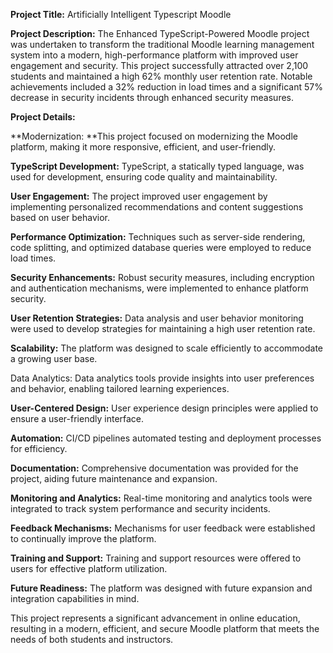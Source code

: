 **Project Title:** Artificially Intelligent Typescript Moodle

**Project Description:**
The Enhanced TypeScript-Powered Moodle project was undertaken to transform the traditional Moodle learning management system into a modern, high-performance platform with improved user engagement and security. This project successfully attracted over 2,100 students and maintained a high 62% monthly user retention rate. Notable achievements included a 32% reduction in load times and a significant 57% decrease in security incidents through enhanced security measures.

**Project Details:**

**Modernization: **This project focused on modernizing the Moodle platform, making it more responsive, efficient, and user-friendly.

**TypeScript Development:** TypeScript, a statically typed language, was used for development, ensuring code quality and maintainability.

**User Engagement:** The project improved user engagement by implementing personalized recommendations and content suggestions based on user behavior.

**Performance Optimization:** Techniques such as server-side rendering, code splitting, and optimized database queries were employed to reduce load times.

**Security Enhancements:** Robust security measures, including encryption and authentication mechanisms, were implemented to enhance platform security.

**User Retention Strategies:** Data analysis and user behavior monitoring were used to develop strategies for maintaining a high user retention rate.

**Scalability:** The platform was designed to scale efficiently to accommodate a growing user base.

Data Analytics: Data analytics tools provide insights into user preferences and behavior, enabling tailored learning experiences.

**User-Centered Design:** User experience design principles were applied to ensure a user-friendly interface.

**Automation:** CI/CD pipelines automated testing and deployment processes for efficiency.

**Documentation:** Comprehensive documentation was provided for the project, aiding future maintenance and expansion.

**Monitoring and Analytics:** Real-time monitoring and analytics tools were integrated to track system performance and security incidents.

**Feedback Mechanisms:** Mechanisms for user feedback were established to continually improve the platform.

**Training and Support:** Training and support resources were offered to users for effective platform utilization.

**Future Readiness:** The platform was designed with future expansion and integration capabilities in mind.

This project represents a significant advancement in online education, resulting in a modern, efficient, and secure Moodle platform that meets the needs of both students and instructors.
